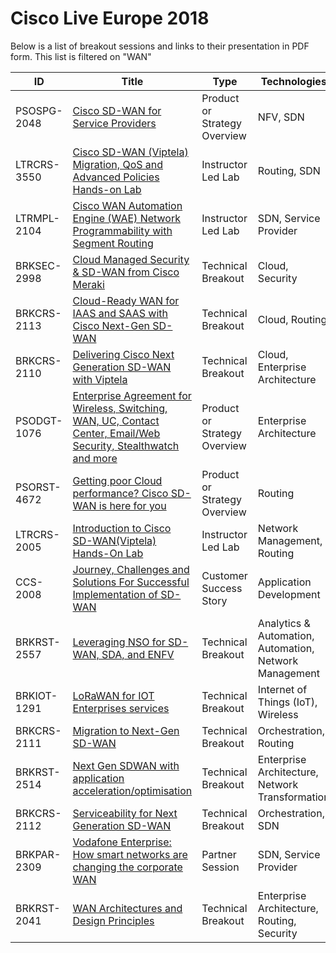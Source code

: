 # Cisco Live Europe 2018

Below is a list of breakout sessions and links to their presentation in PDF form. This list is filtered on "WAN"

| ID | Title                                                                                                                       | Type | Technologies |
|-----|-----------------------------------------------------------------------------------------------------------------------------|-----------|-----------|
| PSOSPG-2048 | [Cisco SD-WAN for Service Providers](https://clnv.s3.amazonaws.com/2018/eur/pdf/PSOSPG-2048.pdf) | Product or Strategy Overview | NFV, SDN |
| LTRCRS-3550 | [Cisco SD-WAN (Viptela) Migration, QoS and Advanced Policies Hands-on Lab](https://clnv.s3.amazonaws.com/2018/eur/pdf/LTRCRS-3550.pdf) | Instructor Led Lab | Routing, SDN |
| LTRMPL-2104 | [Cisco WAN Automation Engine (WAE) Network Programmability with Segment Routing](https://clnv.s3.amazonaws.com/2018/eur/pdf/LTRMPL-2104.pdf) | Instructor Led Lab | SDN, Service Provider |
| BRKSEC-2998 | [Cloud Managed Security & SD-WAN from Cisco Meraki](https://clnv.s3.amazonaws.com/2018/eur/pdf/BRKSEC-2998.pdf) | Technical Breakout | Cloud, Security |
| BRKCRS-2113 | [Cloud-Ready WAN for IAAS and SAAS with Cisco Next-Gen SD-WAN ](https://clnv.s3.amazonaws.com/2018/eur/pdf/BRKCRS-2113.pdf) | Technical Breakout | Cloud, Routing |
| BRKCRS-2110 | [Delivering Cisco Next Generation SD-WAN with Viptela](https://clnv.s3.amazonaws.com/2018/eur/pdf/BRKCRS-2110.pdf) | Technical Breakout | Cloud, Enterprise Architecture |
| PSODGT-1076 | [Enterprise Agreement for Wireless, Switching, WAN, UC, Contact Center, Email/Web Security, Stealthwatch and more](https://clnv.s3.amazonaws.com/2018/eur/pdf/PSODGT-1076.pdf) | Product or Strategy Overview | Enterprise Architecture |
| PSORST-4672 | [Getting poor Cloud performance? Cisco SD-WAN is here for you](https://clnv.s3.amazonaws.com/2018/eur/pdf/PSORST-4672.pdf) | Product or Strategy Overview | Routing |
| LTRCRS-2005 | [Introduction to Cisco SD-WAN(Viptela) Hands-On Lab](https://clnv.s3.amazonaws.com/2018/eur/pdf/LTRCRS-2005.pdf) | Instructor Led Lab | Network Management, Routing |
| CCS-2008 | [Journey, Challenges and Solutions For Successful Implementation of SD-WAN](https://clnv.s3.amazonaws.com/2018/eur/pdf/CCS-2008.pdf) | Customer Success Story | Application Development |
| BRKRST-2557 | [Leveraging NSO for SD-WAN, SDA, and ENFV](https://clnv.s3.amazonaws.com/2018/eur/pdf/BRKRST-2557.pdf) | Technical Breakout | Analytics & Automation, Automation, Network Management |
| BRKIOT-1291 | [LoRaWAN for IOT Enterprises services](https://clnv.s3.amazonaws.com/2018/eur/pdf/BRKIOT-1291.pdf) | Technical Breakout | Internet of Things (IoT), Wireless |
| BRKCRS-2111 | [Migration to Next-Gen SD-WAN](https://clnv.s3.amazonaws.com/2018/eur/pdf/BRKCRS-2111.pdf) | Technical Breakout | Orchestration, Routing |
| BRKRST-2514 | [Next Gen SDWAN with application  acceleration/optimisation](https://clnv.s3.amazonaws.com/2018/eur/pdf/BRKRST-2514.pdf) | Technical Breakout | Enterprise Architecture, Network Transformation |
| BRKCRS-2112 | [Serviceability for Next Generation SD-WAN](https://clnv.s3.amazonaws.com/2018/eur/pdf/BRKCRS-2112.pdf) | Technical Breakout | Orchestration, SDN |
| BRKPAR-2309 | [Vodafone Enterprise: How smart networks are changing the corporate WAN](https://clnv.s3.amazonaws.com/2018/eur/pdf/BRKPAR-2309.pdf) | Partner Session | SDN, Service Provider |
| BRKRST-2041 | [WAN Architectures and Design Principles](https://clnv.s3.amazonaws.com/2018/eur/pdf/BRKRST-2041.pdf) | Technical Breakout | Enterprise Architecture, Routing, Security |
